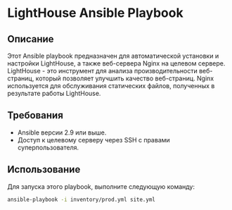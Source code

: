 # LightHouse Ansible Playbook

## Описание

Этот Ansible playbook предназначен для автоматической установки и настройки LightHouse, а также веб-сервера Nginx на целевом сервере. LightHouse - это инструмент для анализа производительности веб-страниц, который позволяет улучшить качество веб-страниц. Nginx используется для обслуживания статических файлов, полученных в результате работы LightHouse.

## Требования

- Ansible версии 2.9 или выше.
- Доступ к целевому серверу через SSH с правами суперпользователя.

## Использование

Для запуска этого playbook, выполните следующую команду:

```bash
ansible-playbook -i inventory/prod.yml site.yml
